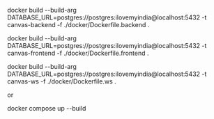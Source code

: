 docker build --build-arg DATABASE_URL=postgres://postgres:ilovemyindia@localhost:5432 -t canvas-backend -f ./docker/Dockerfile.backend .

docker build --build-arg DATABASE_URL=postgres://postgres:ilovemyindia@localhost:5432 -t canvas-frontend -f ./docker/Dockerfile.frontend .

docker build --build-arg DATABASE_URL=postgres://postgres:ilovemyindia@localhost:5432 -t canvas-ws -f ./docker/Dockerfile.ws .


or 

docker compose up --build